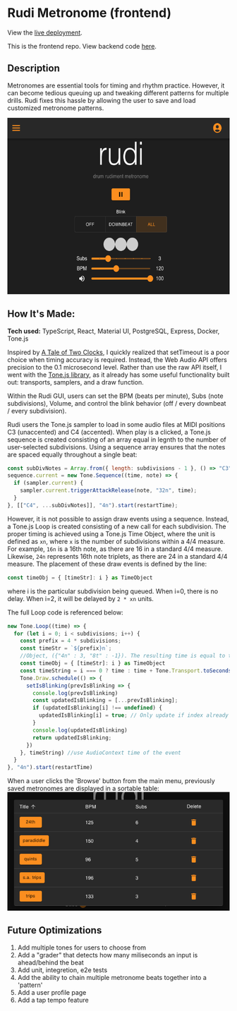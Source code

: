 # Rudi Metronome (frontend)
View the [live deployment](https://tylersernett.github.io/rudi-drum).

This is the frontend repo. View backend code [here](https://github.com/tylersernett/rudi-backend).

## Description
Metronomes are essential tools for timing and rhythm practice. However, it can become tedious queuing up and tweaking different patterns for multiple drills. Rudi fixes this hassle by allowing the user to save and load customized metronome patterns.

<img src="./readme/rudi.png" alt="rudi screenshot" height="400"/>


## How It's Made:

**Tech used:** TypeScript, React, Material UI, PostgreSQL, Express, Docker, Tone.js

Inspired by [A Tale of Two Clocks](https://web.dev/articles/audio-scheduling#toc-rocksolid), I quickly realized that setTimeout is a poor choice when timing accuracy is required. Instead, the Web Audio API offers precision to the 0.1 microsecond level. Rather than use the raw API itself, I went with the [Tone.js library](https://tonejs.github.io/), as it already has some useful functionality built out: transports, samplers, and a draw function.

Within the Rudi GUI, users can set the BPM (beats per minute), Subs (note subdivisions), Volume, and control the blink behavior (off / every downbeat / every subdivision).

Rudi users the Tone.js sampler to load in some audio files at MIDI positions C3 (unaccented) and C4 (accented). When play is a clicked, a Tone.js sequence is created consisting of an array equal in legnth to the number of user-selected subdivisions. Using a sequence array ensures that the notes are spaced equally throughout a single beat:

```js
const subDivNotes = Array.from({ length: subdivisions - 1 }, () => "C3"); //the notes NOT on the downbeat
sequence.current = new Tone.Sequence((time, note) => {
  if (sampler.current) {
    sampler.current.triggerAttackRelease(note, "32n", time);
  }
}, [["C4", ...subDivNotes]], "4n").start(restartTime);
```

However, it is not possible to assign draw events using a sequence. Instead, a Tone.js Loop is created consisting of a new call for each subdivision. The proper timing is achieved using a Tone.js Time Object, where the unit is defined as `xn`, where `x` is the number of subdivisions within a 4/4 measure. For example, `16n` is a 16th note, as there are 16 in a standard 4/4 measure. Likewise, `24n` represents 16th note triplets, as there are 24 in a standard 4/4 measure. The placement of these draw events is defined by the line: 
```js
const timeObj = { [timeStr]: i } as TimeObject
```
where i is the particular subdivision being queued. When i=0, there is no delay. When i=2, it will be delayed by `2 * xn` units.

The full Loop code is referenced below:

```js
new Tone.Loop((time) => {
  for (let i = 0; i < subdivisions; i++) {
    const prefix = 4 * subdivisions;
    const timeStr = `${prefix}n`;
    //Object, ({"4n" : 3, "8t" : -1}). The resulting time is equal to the sum of all of the keys multiplied by the values in the object.
    const timeObj = { [timeStr]: i } as TimeObject
    const timeString = i === 0 ? time : time + Tone.Transport.toSeconds(timeObj)
    Tone.Draw.schedule(() => {
      setIsBlinking(prevIsBlinking => {
        console.log(prevIsBlinking)
        const updatedIsBlinking = [...prevIsBlinking];
        if (updatedIsBlinking[i] !== undefined) {
          updatedIsBlinking[i] = true; // Only update if index already exists - prevent state error
        }
        console.log(updatedIsBlinking)
        return updatedIsBlinking;
      })
    }, timeString) //use AudioContext time of the event
  }
}, "4n").start(restartTime)
```

When a user clicks the 'Browse' button from the main menu, previously saved metronomes are displayed in a sortable table: 
![Browse screenshot](/readme/browse.png)

## Future Optimizations

1. Add multiple tones for users to choose from
2. Add a "grader" that detects how many miliseconds an input is ahead/behind the beat
3. Add unit, integretion, e2e tests
4. Add the ability to chain multiple metronome beats together into a 'pattern'
5. Add a user profile page
6. Add a tap tempo feature